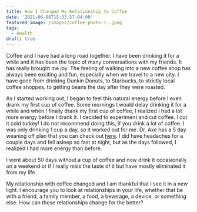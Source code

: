 ```yaml
---
title: How I Changed My Relationship to Coffee
date: '2021-06-08T15:33:57-04:00'
featured_image: /images/coffee-photo-1-.jpeg
tags:
  - Health
draft: true
---
```

Coffee and I have had a long road together. I have been drinking it for a while and it has been the topic of many conversations with my friends. It has really brought me joy. The feeling of walking into a new coffee shop has always been exciting and fun, especially when we travel to a new city. I have gone from drinking Dunkin Donuts, to Starbucks, to strictly local coffee shoppes, to getting beans the day after they were roasted. 

As I started working out, I began to feel this natural energy before I even drank my first cup of coffee. Some mornings I would delay drinking it for a while and when I finally drank my first cup of coffee, I realized I had a lot more energy before I drank it. I decided to experiment and cut coffee. I cut it cold turkey! I do not recommend doing this, if you drink a lot of coffee. I was only drinking 1 cup a day, so it worked out for me. Dr. Axe has a 5 day weaning off plan that you can check out [here](https://draxe.com/health/coffee-detox/). I did have headaches for a couple days and fell asleep so fast at night, but as the days followed, I realized I had more energy than before. 

I went about 50 days without a cup of coffee and now drink it occasionally on a weekend or if I really miss the taste of it but have mostly eliminated it from my life.

My relationship with coffee changed and I am thankful that I see it in a new light. I encourage you to look at relationships in your life, whether that be with a friend, a family member, a food, a beverage, a device, or something else. How can those relationships change for the better?
